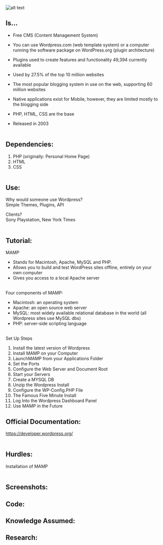 ![alt text](https://github.com/Brian60657/wordpress/blob/master/2000px-WordPress_logo.svg.png)  

## Is...

- Free CMS (Content Management System)<br>

- You can use Wordpress.com (web template system) or a computer running the software package on WordPress.org (plugin architecture)<br>

- Plugins used to create features and functionality 49,394 currently available<br>

- Used by 27.5% of the top 10 million websites<br>

- The most popular blogging system in use on the web, supporting 60 million websites<br>

- Native applications exist for Mobile, however, they are limited mostly to the blogging side<br>

- PHP, HTML, CSS are the base<br>

- Released in 2003<br><br>


## Dependencies:

1. PHP (originally: Personal Home Page)<br>
2. HTML<br>
3. CSS<br><br>


## Use:

Why would someone use Wordpress?<br>
Simple Themes, Plugins, API<br>

Clients?<br>
Sony Playstation, New York Times<br><br>


## Tutorial:

MAMP <br>
- Stands for Macintosh, Apache, MySQL and PHP. <br>
- Allows you to build and test WordPress sites offline, entirely on your own computer<br>
- Gives you access to a local Apache server<br><br>

Four components of MAMP:<br>
- Macintosh: an operating system<br>
- Apache: an open source web server<br>
- MySQL: most widely available relational database in the world (all Wordpress sites use MySQL dbs)<br>
- PHP: server-side scripting language<br><br>

Set Up Steps<br>
1. Install the latest version of Wordpress<br>
2. Install MAMP on your Computer<br>
3. LaunchMAMP from your Applications Folder<br>
4. Set the Ports<br>
5. Configure the Web Server and Document Root<br>
6. Start your Servers<br>
7. Create a MYSQL DB<br>
8. Unzip the Wordpress Install<br>
9. Configure the WP-Config.PHP File<br>
10. The Famous Five Minute Install<br>
11. Log Into the Wordpress Dashboard Panel<br>
12. Use MAMP in the Future<br>

## Official Documentation:

https://developer.wordpress.org/<br><br>

## Hurdles:

Installation of MAMP<br><br>


## Screenshots:

## Code:

## Knowledge Assumed:

## Research:
